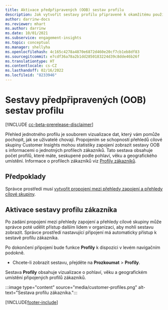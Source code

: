 ```yaml
---
title: Aktivace předpřipravených (OOB) sestav profilu
description: Jak vytvořit sestavy profilu připravené k okamžitému použití (OOB) seskupené podle pohlaví, věku a kraje nebo oblasti původu.
author: darrinw-docs
ms.reviewer: mhart
ms.author: darrinw
ms.date: 10/01/2021
ms.subservice: engagement-insights
ms.topic: conceptual
ms.manager: shellyha
ms.openlocfilehash: 4c165c4278a4870e6872d460e20cf7cb1eb8df83
ms.sourcegitcommit: e7cdf36a78a2b1dd2850183224d39c8dde46b26f
ms.translationtype: HT
ms.contentlocale: cs-CZ
ms.lasthandoff: 02/16/2022
ms.locfileid: "8233946"
---
```

# <a name="out-of-box-oob-unified-profile-reports"></a>Sestavy předpřipravených (OOB) sestav profilu

[!INCLUDE [cc-beta-prerelease-disclaimer](includes/cc-beta-prerelease-disclaimer.md)]

Přehled jednotného profilu je souborem vizualizace dat, který vám pomůže pochopit, jak se uživatelé chovají. Propojením se schopností přehledů cílové skupiny Customer Insights mohou statistiky zapojení zobrazit sestavy OOB s informacemi o jednotných profilech zákazníků. Tato sestava obsahuje počet profilů, které máte, seskupené podle pohlaví, věku a geografického umístění. Informace o profilech zákazníků viz [Profily zákazníků](../audience-insights/customer-profiles.md).

## <a name="prerequisites"></a>Předpoklady

Správce prostředí musí [vytvořit propojení mezi přehledy zapojení a přehledy cílové skupiny](integrate-audience-insights-engagement-insights.md).

## <a name="enable-the-customer-profile-report"></a>Aktivace sestavy profilu zákazníka

Po zadání propojení mezi přehledy zapojení a přehledy cílové skupiny může správce poté udělit přístup dalším lidem v organizaci, aby mohli sestavu zobrazit. Správce prostředí nastavující připojení má automaticky přístup k sestavě profilu zákazníka. 

Po dokončení připojení bude funkce **Profily** k dispozici v levém navigačním podokně. 

- Chcete-li zobrazit sestavu, přejděte na **Prozkoumat** > **Profily**.

Sestava **Profily** obsahuje vizualizace o pohlaví, věku a geografickém umístění připojených profilů zákazníků.

:::image type="content" source="media/customer-profiles.png" alt-text="Sestava profilu zákazníka.":::

[!INCLUDE[footer-include](../includes/footer-banner.md)]

